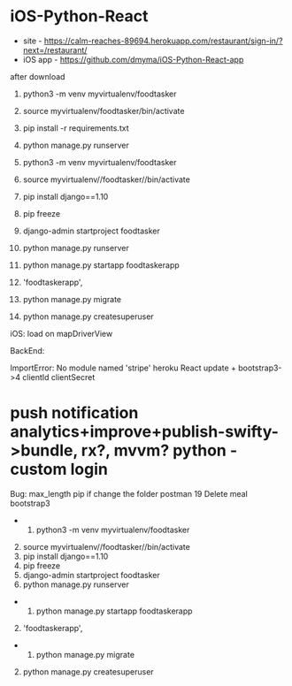# iOS-Python-React

- site - https://calm-reaches-89694.herokuapp.com/restaurant/sign-in/?next=/restaurant/
- iOS app - https://github.com/dmyma/iOS-Python-React-app


after download

1. python3 -m venv myvirtualenv/foodtasker
2. source myvirtualenv/foodtasker/bin/activate

3. pip install -r requirements.txt
4. python manage.py runserver

1.  python3 -m venv myvirtualenv/foodtasker
2.  source myvirtualenv//foodtasker//bin/activate
3.  pip install django==1.10
4.  pip freeze
5.  django-admin startproject foodtasker
6.  python manage.py runserver

7.  python manage.py startapp foodtaskerapp
8.  'foodtaskerapp',

9.  python manage.py migrate
10. python manage.py createsuperuser

iOS:
load on mapDriverView

BackEnd:

ImportError: No module named 'stripe'
heroku
React update + bootstrap3->4
clientId
clientSecret

push notification
analytics+improve+publish-swifty->bundle, rx?, mvvm?
python - custom login
=======
Bug:
max_length
pip if change the folder
postman 19
Delete meal
bootstrap3
-  1. python3 -m venv myvirtualenv/foodtasker
2. source myvirtualenv//foodtasker//bin/activate
3. pip install django==1.10
4. pip freeze
5. django-admin startproject foodtasker
6. python manage.py runserver

-  1. python manage.py startapp foodtaskerapp
2. 'foodtaskerapp',
-  1. python manage.py migrate
2. python manage.py createsuperuser

